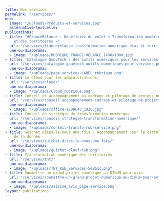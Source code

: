 ```yaml
---
title: Nos services
permalink: "/services/"
une:
  image: "/uploads/Produits-et-services.jpg"
  alternative-textuelle: 
publications:
- title: "#FranceRelance : bénéficiez du volet « Transformation numérique de l’État
    et des territoires »"
  url: "/services/francerelance-transformation-numerique-etat-et-territoires/"
  une-ou-diaporama:
  - image: "/uploads/RUBRIQUE_FRANCE-RELANCE_1480x1000.jpg"
- title: 'Catalogue GouvTech : des outils numériques pour les services publics'
  url: "/services/catalogue-gouvtech-outils-numeriques-pour-services-publics/"
  une-ou-diaporama:
  - image: "/uploads/page-services-LABEL_rubrique.png"
- title: Le Cloud pour les administrations
  url: "/services/cloud/"
  une-ou-diaporama:
  - image: "/uploads/Cloud_rubrique.png"
- title: Conseil et accompagnement au cadrage et pilotage de projets numériques
  url: "/services/conseil-accompagnement-cadrage-et-pilotage-de-projets-numeriques/"
  une-ou-diaporama:
  - image: "/uploads/office-1209640_1920.jpg"
- title: Conseil en stratégie de transformation numérique
  url: "/services/conseil-strategie-transformation-numerique/"
  une-ou-diaporama:
  - image: "/uploads/conseil-transfo-rub-service.png"
- title: Guichet Dites-le-nous une fois - Accompagnement pour la circulation et l’exploitation
    de la donnée
  url: "/services/guichet-dites-le-nous-une-fois/"
  une-ou-diaporama:
  - image: "/uploads/guichet-dlnuf-hub.png"
- title: Transformation numérique des territoires
  url: "/services/tnt/"
  une-ou-diaporama:
  - image: "/uploads/TNT_Rub_Services-5e8b1c.png"
- title: Soumettre un grand projet numérique au DINUM pour avis
  url: "/services/soumettre-un-grand-projet-numerique-au-dinum-pour-avis/"
  une-ou-diaporama:
  - image: "/uploads/saisine_avis_page-service.png"
layout: publications
---
```


